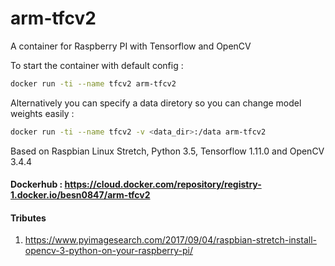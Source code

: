 # arm-tfcv2
A container for Raspberry PI with Tensorflow and OpenCV 

To start the container with default config :
```bash
docker run -ti --name tfcv2 arm-tfcv2
```

Alternatively you can specify a data diretory so you can change model weights easily :
```bash
docker run -ti --name tfcv2 -v <data_dir>:/data arm-tfcv2 
```

Based on Raspbian Linux Stretch, Python 3.5, Tensorflow 1.11.0 and OpenCV 3.4.4

#### Dockerhub : https://cloud.docker.com/repository/registry-1.docker.io/besn0847/arm-tfcv2

#### Tributes
1. https://www.pyimagesearch.com/2017/09/04/raspbian-stretch-install-opencv-3-python-on-your-raspberry-pi/
